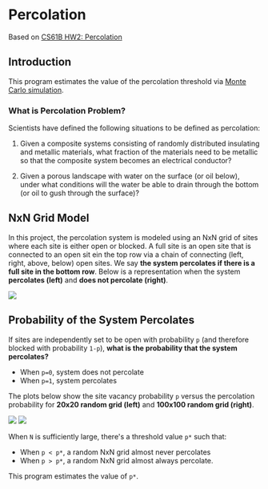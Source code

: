 # Percolation
Based on [CS61B HW2: Percolation](https://sp19.datastructur.es/materials/hw/hw2/hw2)

## Introduction

This program estimates the value of the percolation threshold via [Monte Carlo simulation](https://en.wikipedia.org/wiki/Monte_Carlo_method).

### What is Percolation Problem?

Scientists have defined the following situations to be defined as percolation:

1. Given a composite systems consisting of randomly distributed insulating and metallic materials, what fraction of the materials need to be metallic so that the composite system becomes an electrical conductor? 

2. Given a porous landscape with water on the surface (or oil below), under what conditions will the water be able to drain through the bottom (or oil to gush through the surface)?

## NxN Grid Model

In this project, the percolation system is modeled using an NxN grid of sites where each site is either open or blocked. A full site is an open site that is connected to an open sit ein the top row via a chain of connecting (left, right, above, below) open sites. We say **the system percolates if there is a full site in the bottom row**. Below is a representation when the system **percolates (left)** and **does not percolate (right)**.

![](https://sp19.datastructur.es/materials/hw/hw2/images/percolates.png)

## Probability of the System Percolates
If sites are independently set to be open with probability `p` (and therefore blocked with probability `1-p`), **what is the probability that the system percolates?**
* When `p=0`, system does not percolate
* When `p=1`, system percolates

The plots below show the site vacancy probability `p` versus the percolation probability for **20x20 random grid (left)** and **100x100 random grid (right)**.

![](https://sp19.datastructur.es/materials/hw/hw2/images/percolation-threshold20.png) ![](https://sp19.datastructur.es/materials/hw/hw2/images/percolation-threshold100.png)

When `N` is sufficiently large, there's a threshold value `p*` such that:
* When `p < p*`, a random NxN grid almost never percolates
* When `p > p*`, a random NxN grid almost always percolate.

This program estimates the value of `p*`.